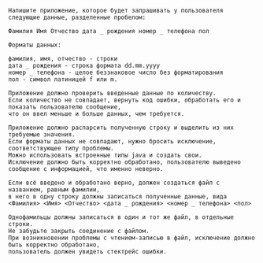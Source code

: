     Напишите приложение, которое будет запрашивать у пользователя следующие данные, разделенные пробелом:
    
    Фамилия Имя Отчество дата _ рождения номер _ телефона пол
    
    Форматы данных:
    
    фамилия, имя, отчество - строки
    дата _ рождения - строка формата dd.mm.yyyy
    номер _ телефона - целое беззнаковое число без форматирования
    пол - символ латиницей f или m.
    
    Приложение должно проверить введенные данные по количеству. 
    Если количество не совпадает, вернуть код ошибки, обработать его и показать пользователю сообщение, 
    что он ввел меньше и больше данных, чем требуется.
    
    Приложение должно распарсить полученную строку и выделить из них требуемые значения. 
    Если форматы данных не совпадают, нужно бросить исключение, соответствующее типу проблемы. 
    Можно использовать встроенные типы java и создать свои. 
    Исключение должно быть корректно обработано, пользователю выведено сообщение с информацией, что именно неверно.
    
    Если всё введено и обработано верно, должен создаться файл с названием, равным фамилии, 
    в него в одну строку должны записаться полученные данные, вида
    <Фамилия> <Имя> <Отчество> <дата _ рождения> <номер _ телефона> <пол>
    
    Однофамильцы должны записаться в один и тот же файл, в отдельные строки.
    Не забудьте закрыть соединение с файлом.
    При возникновении проблемы с чтением-записью в файл, исключение должно быть корректно обработано, 
    пользователь должен увидеть стектрейс ошибки.